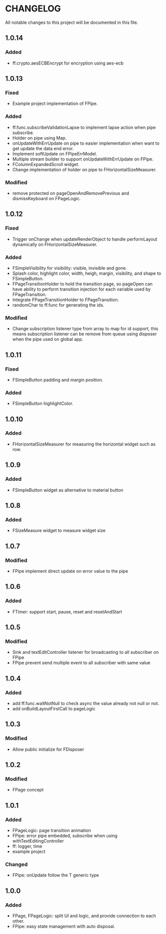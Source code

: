 # CHANGELOG
All notable changes to this project will be documented in this file.

## 1.0.14
### Added
* ff.crypto.aesECBEncrypt for encryption using aes-ecb

## 1.0.13
### Fixed
* Example project implementation of FPipe.
### Added
* ff.func.subscribeValidationLapse<T> to implement lapse action when pipe subscribe.
* Holder on pipe using Map.
* onUpdateWithErrUpdate on pipe to easier implementation when want to get update the data end error.
* Implement softUpdate on FPipeErrModel.
* Multiple stream builder to support onUpdateWithErrUpdate on FPipe.
* FColumnExpandedScroll widget.
* Change implementation of holder on pipe to FHorizontalSizeMeasurer.
### Modified
* remove protected on pageOpenAndRemovePrevious and dismissKeyboard on FPageLogic.

## 1.0.12
### Fixed
* Trigger onChange when updateRenderObject to handle performLayout dynamically on FHorizontalSizeMeasurer.
### Added
* FSimpleVisibility for visibility: visible, invisible and gone.
* Splash color, highlight color, width, heigh, margin, visibility, and shape to FSimpleButton.
* FPageTransitionHolder to hold the transition page, so pageOpen can have ability to perform transition injection for each variable used by FPageTransition.
* Integrate FPageTransitionHolder to FPageTransition.
* randomChar to ff.func for generating the ids.
### Modified
* Change subscription listener type from array to map for id support, this means subscription listener can be remove from queue using disposer when the pipe used on global app.

## 1.0.11
### Fixed
* FSimpleButton padding and margin position.
### Added
* FSimpleButton highlightColor.

## 1.0.10
### Added
* FHorizontalSizeMeasurer for measuring the horizontal widget such as row.

## 1.0.9
### Added
* FSimpleButton widget as alternative to material button

## 1.0.8
### Added
* FSizeMeasure widget to measure widget size

## 1.0.7
### Modified
* FPipe implement direct update on error value to the pipe

## 1.0.6
### Added
* FTimer: support start, pause, reset and resetAndStart


## 1.0.5
### Modified
* Sink and textEditController listener for broadcasting to all subscriber on FPipe
* FPipe prevent send multiple event to all subscriber with same value


## 1.0.4
### Added
* add ff.func.waitNotNull to check async the value already not null or not.
* add onBuildLayoutFirstCall to pageLogic


## 1.0.3
### Modified
* Allow public initialize for FDisposer


## 1.0.2
### Modified
* FPage concept


## 1.0.1
### Added
* FPageLogic: page transition animation
* FPipe: error pipe embedded, subscribe when using withTextEditingController
* ff: logger, time
* example project

### Changed
* FPipe: onUpdate follow the T generic type


## 1.0.0
### Added
* FPage, FPageLogic: split UI and logic, and provide connection to each other.
* FPipe: easy state management with auto disposal.
